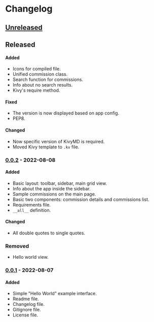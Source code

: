 # Changelog

## [Unreleased]

## Released
#### Added
- Icons for compiled file.
- Unified commission class.
- Search function for commissions.
- Info about no search results.
- Kivy's require method.
#### Fixed
- The version is now displayed based on app config.
- PEP8.
#### Changed
- Now specific version of KivyMD is required.
- Moved Kivy template to `.kv` file.

### [0.0.2] - 2022-08-08
#### Added
- Basic layout: toolbar, sidebar, main grid view.
- Info about the app inside the sidebar.
- Sample commissions on the main page.
- Basic two components: commission details and commissions list.
- Requirements file.
- `__all__` definition.

#### Changed
- All double quotes to single quotes.

### Removed
- Hello world view.

### [0.0.1] - 2022-08-07
#### Added
- Simple "Hello World" example interface.
- Readme file.
- Changelog file.
- Gitignore file.
- License file.


[Unreleased]: https://github.com/anonymousx86/service-tasks/compare/0.0.2...HEAD
[0.0.2]: https://github/com/anonymousx86/service-tasks/release/0.0.2
[0.0.1]: https://github/com/anonymousx86/service-tasks/release/0.0.1
